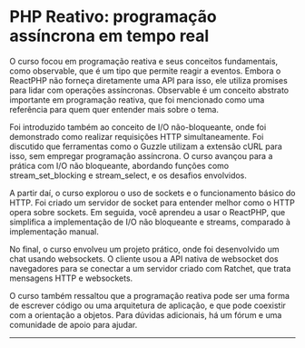 # PHP Reativo: programação assíncrona em tempo real

O curso focou em programação reativa e seus conceitos fundamentais, como observable, que é um tipo que permite reagir a eventos. Embora o ReactPHP não forneça diretamente uma API para isso, ele utiliza promises para lidar com operações assíncronas. Observable é um conceito abstrato importante em programação reativa, que foi mencionado como uma referência para quem quer entender mais sobre o tema.

Foi introduzido também ao conceito de I/O não-bloqueante, onde foi demonstrado como realizar requisições HTTP simultaneamente. Foi discutido que ferramentas como o Guzzle utilizam a extensão cURL para isso, sem empregar programação assíncrona. O curso avançou para a prática com I/O não bloqueante, abordando funções como stream_set_blocking e stream_select, e os desafios envolvidos.

A partir daí, o curso explorou o uso de sockets e o funcionamento básico do HTTP. Foi criado um servidor de socket para entender melhor como o HTTP opera sobre sockets. Em seguida, você aprendeu a usar o ReactPHP, que simplifica a implementação de I/O não bloqueante e streams, comparado à implementação manual.

No final, o curso envolveu um projeto prático, onde foi desenvolvido um chat usando websockets. O cliente usou a API nativa de websocket dos navegadores para se conectar a um servidor criado com Ratchet, que trata mensagens HTTP e websockets.

O curso também ressaltou que a programação reativa pode ser uma forma de escrever código ou uma arquitetura de aplicação, e que pode coexistir com a orientação a objetos. Para dúvidas adicionais, há um fórum e uma comunidade de apoio para ajudar.

---
